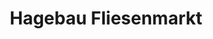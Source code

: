 ---
title: "Hagebau Fliesenmarkt"
url: /muelheim-an-der-ruhr/hagebau-fliesenmarkt/
shop: Fliesen
---